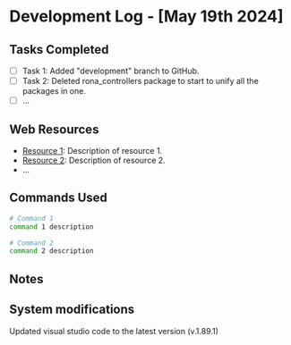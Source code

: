 # Development Log - [May 19th 2024]

## Tasks Completed
- [ ] Task 1: Added "development" branch to GitHub.
- [ ] Task 2: Deleted rona_controllers package to start to unify all the packages in one. 
- [ ] ...

## Web Resources
- [Resource 1](URL): Description of resource 1.
- [Resource 2](URL): Description of resource 2.
- ...

## Commands Used
```bash
# Command 1
command 1 description

# Command 2
command 2 description

```

## Notes


## System modifications
Updated visual studio code to the latest version (v.1.89.1)
